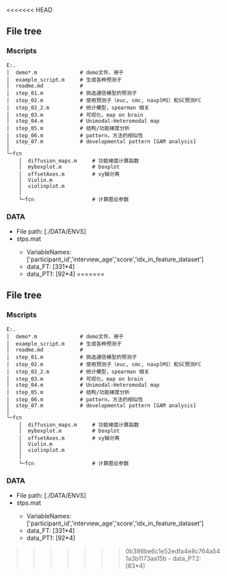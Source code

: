 <<<<<<< HEAD
## File tree

### Mscripts
    E:.
    │  demo*.m 				# demo文件，用于
    │  example_script.m		# 生成各种预测子	
    │  readme.md 			# 
    │  step_01.m 			# 挑选通信模型的预测子
    │  step_02.m 			# 使用预测子（euc, cmc, navplMS）和SC预测FC
    │  step_02_2.m 			# 统计模型，spearman 相关
    │  step_03.m 			# 可视化，map on brain
    │  step_04.m 			# Unimodal-Heteromodal map
    │  step_05.m 			# 结构/功能梯度分析
    │  step_06.m 			# pattern，方法的相似性
    │  step_07.m 			# developmental pattern [GAM analysis]
    │
    └─fcn
        │  diffusion_maps.m     # 功能梯度计算函数
        │  myboxplot.m          # boxplot
        │  offsetAxes.m         # xy轴分离
        │  Violin.m             
        │  violinplot.m
        │
        └─fcn                   # 计算图论参数

### DATA
- File path: [./DATA/ENVS]
- stps.mat <Stimulating Parent Scale>
    - VariableNames: ['participant_id','interview_age','score','idx_in_feature_dataset']
    - data_FT: [331*4]
    - data_PT1: [92*4]
=======
## File tree

### Mscripts
    E:.
    │  demo*.m 				# demo文件，用于
    │  example_script.m		# 生成各种预测子	
    │  readme.md 			# 
    │  step_01.m 			# 挑选通信模型的预测子
    │  step_02.m 			# 使用预测子（euc, cmc, navplMS）和SC预测FC
    │  step_02_2.m 			# 统计模型，spearman 相关
    │  step_03.m 			# 可视化，map on brain
    │  step_04.m 			# Unimodal-Heteromodal map
    │  step_05.m 			# 结构/功能梯度分析
    │  step_06.m 			# pattern，方法的相似性
    │  step_07.m 			# developmental pattern [GAM analysis]
    │
    └─fcn
        │  diffusion_maps.m     # 功能梯度计算函数
        │  myboxplot.m          # boxplot
        │  offsetAxes.m         # xy轴分离
        │  Violin.m             
        │  violinplot.m
        │
        └─fcn                   # 计算图论参数

### DATA
- File path: [./DATA/ENVS]
- stps.mat <Stimulating Parent Scale>
    - VariableNames: ['participant_id','interview_age','score','idx_in_feature_dataset']
    - data_FT: [331*4]
    - data_PT1: [92*4]
>>>>>>> 0b398be6c1e52edfa4e8c764a541a3b1173aa15b
    - data_PT2: [83*4]